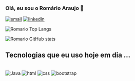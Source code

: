 
### Olá, eu sou o Romário Araujo 🚀

[![email](https://img.shields.io/badge/Gmail-D14836?style=for-the-badge&logo=gmail&logoColor=white)](https://mail.google.com/mail/u/0/#inbox?compose=new)
[![linkedin](https://img.shields.io/badge/LinkedIn-0077B5?style=for-the-badge&logo=linkedin&logoColor=white)](https://www.linkedin.com/in/romario-araujo-a0398625b/)

![Romario Top Langs](https://github-readme-stats.vercel.app/api/top-langs/?username=lightware1994&show_icons=true&theme=dracula)

![Romario GitHub stats](https://github-readme-stats.vercel.app/api?username=lightware1994&show_icons=true&theme=dracula)
## Tecnologias que eu uso hoje em dia ...
<div style="display: inline_block"><br />
<img align="center" alt="Java" src="https://img.shields.io/badge/Java-ED8B00?style=for-the-badge&logo=java&logoColor=white" /> 
<img align="center" alt="html" src="https://img.shields.io/badge/HTML-239120?style=for-the-badge&logo=html5&logoColor=white" /> 
<img align="center" alt="css" src="https://img.shields.io/badge/CSS-239120?&style=for-the-badge&logo=css3&logoColor=white" /> 
<img align="center" alt="bootstrap" src="https://img.shields.io/badge/Bootstrap-563D7C?style=for-the-badge&logo=bootstrap&logoColor=white" /> 
</div>
